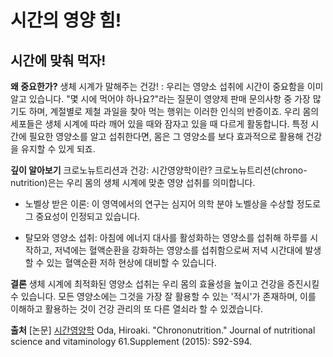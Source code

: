
# 시간의 영양 힘!
## 시간에 맞춰 먹자!

   
**왜 중요한가?**
생체 시계가 말해주는 건강! : 우리는 영양소 섭취에 시간이 중요함을 이미 알고 있습니다. "몇 시에 먹어야 하나요?"라는 질문이 영양제 판매 문의사항 중 가장 많기도 하며, 계절별로 제철 과일을 찾아 먹는 행위는 이러한 인식의 반증이죠. 우리 몸의 세포들은 생체 시계에 따라 깨어 있을 때와 잠자고 있을 때 다르게 활동합니다. 특정 시간에 필요한 영양소를 알고 섭취한다면, 몸은 그 영양소를 보다 효과적으로 활용해 건강을 유지할 수 있게 되죠.  
  
**깊이 알아보기**
크로노뉴트리션과 건강: 시간영양학이란? 크로노뉴트리션(chrono-nutrition)은는 우리 몸의 생체 시계에 맞춘 영양 섭취를 의미합니다.  
 - 노벨상 받은 이론: 이 영역에서의 연구는 심지어 의학 분야 노벨상을 수상할 정도로 그 중요성이 인정되고 있습니다.  
 
 - 탈모와 영양소 섭취: 아침에 에너지 대사를 활성화하는 영양소를 섭취해 하루를 시작하고, 저녁에는 혈액순환을 강화하는 영양소를 섭취함으로써 저녁 시간대에 발생할 수 있는 혈액순환 저하 현상에 대비할 수 있습니다.  
  
**결론**
생체 시계에 최적화된 영양소 섭취는 우리 몸의 효율성을 높이고 건강을 증진시킬 수 있습니다. 모든 영양소에는 그것을 가장 잘 활용할 수 있는 '적시'가 존재하며, 이를 이해하고 활용하는 것이 건강 관리의 또 다른 열쇠라 할 수 있겠습니다.

**출처**
[논문] [시간영양학](https://frontier-three.vercel.app/kr/m04/m0407/m040706) Oda, Hiroaki. "Chrononutrition." Journal of nutritional science and vitaminology 61.Supplement (2015): S92-S94.
<!--stackedit_data:
eyJoaXN0b3J5IjpbLTQxNDMwNzk4NywtNzA0ODM3NTU2LC00MT
QzMDc5ODcsLTcwNDgzNzU1NiwtMjkzOTI4MTEzXX0=
-->